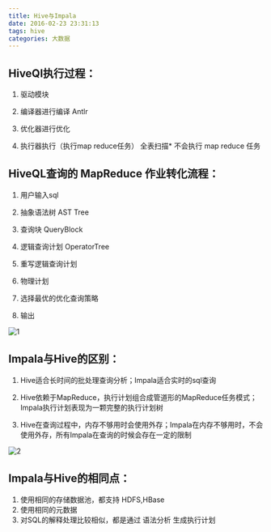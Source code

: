 ```yaml
---
title: Hive与Impala
date: 2016-02-23 23:31:13
tags: hive
categories: 大数据
---
```


## HiveQl执行过程：

1. 驱动模块

2. 编译器进行编译  Antlr
3. 优化器进行优化
4. 执行器执行（执行map reduce任务）   全表扫描* 不会执行 map reduce 任务

## HiveQL查询的 MapReduce 作业转化流程：

1. 用户输入sql

2. 抽象语法树 AST Tree
3. 查询块 QueryBlock
4. 逻辑查询计划  OperatorTree
5. 重写逻辑查询计划
6. 物理计划
7. 选择最优的优化查询策略
8. 输出

![1](http://wx4.sinaimg.cn/mw1024/6aae3cf3gy1fd0twkpnl9j20t2104wjn.jpg)



## Impala与Hive的区别：

1. Hive适合长时间的批处理查询分析；Impala适合实时的sql查询

2. Hive依赖于MapReduce，执行计划组合成管道形的MapReduce任务模式；Impala执行计划表现为一颗完整的执行计划树
3. Hive在查询过程中，内存不够用时会使用外存；Impala在内存不够用时，不会使用外存，所有Impala在查询的时候会存在一定的限制

![2](http://wx2.sinaimg.cn/mw1024/6aae3cf3gy1fd0twll2zoj20qc0myn04.jpg)



## Impala与Hive的相同点：

1. 使用相同的存储数据池，都支持 HDFS,HBase
2. 使用相同的元数据
3. 对SQL的解释处理比较相似，都是通过 语法分析 生成执行计划
